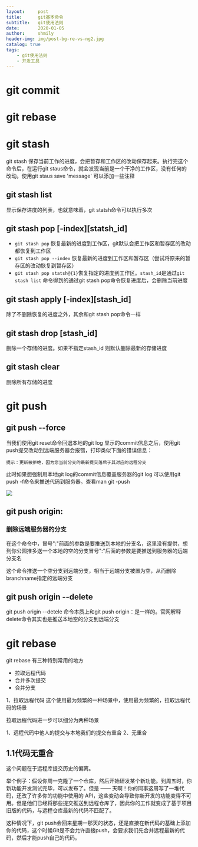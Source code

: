 ```yaml
---
layout:     post
title:      git基本命令
subtitle:   git使用法则
date:       2020-01-05
author:     shmily
header-img: img/post-bg-re-vs-ng2.jpg
catalog: true
tags:
    - git使用法则
    - 开发工具
---
```

# git commit




# git rebase



# git stash
git stash 保存当前工作的进度，会把暂存和工作区的改动保存起来。执行完这个命令后，在运行git staus命令，就会发现当前是一个干净的工作区，没有任何的改动。使用git staus save 'message' 可以添加一些注释

## git stash list
显示保存进度的列表，也就意味着，git statsh命令可以执行多次
## git stash pop [-index][statsh_id]

* ```git stash pop``` 恢复最新的进度到工作区，git默认会把工作区和暂存区的改动都恢复到工作区
* ```git stash pop --index``` 恢复最新的进度到工作区和暂存区（尝试将原来的暂存区的改动恢复到暂存区）
* ```git stash pop statsh@{1}```恢复指定的进度到工作区。```stash_id```是通过```git stash list``` 命令得到的通过git stash pop命令恢复进度后，会删除当前进度

## git stash apply [-index][stash_id]
除了不删除恢复的进度之外，其余和git stash pop命令一样

## git stash drop [stash_id]
删除一个存储的进度。如果不指定stash_id 则默认删除最新的存储进度

## git stash clear
删除所有存储的进度

# git push 
## git push --force
当我们使用git reset命令回退本地的git log 显示的commit信息之后，使用git push提交改动到远端服务器会报错，打印类似下面的错误信息：

```
提示：更新被拒绝，因为您当前分支的最新提交落后于其对应的远程分支
```

此时如果想强制用本地git log的commit信息覆盖服务器的git log 可以使用git push -f命令来推送代码到服务器。查看man git -push

![](https://tva1.sinaimg.cn/large/006tNbRwly1gav11fnerfj30yc0g446b.jpg)


## git push origin:<branchName>

### 删除远端服务器的分支

在这个命令中，冒号":"前面的参数是要推送到本地的分支名，这里没有提供，想到你公园推多送一个本地的空的分支冒号":"后面的参数是要推送到服务器的远端分支名

这个命令推送一个空分支到远端分支，相当于远端分支被置为空，从而删除branchname指定的远端分支

## git push origin --delete <branchName>

git push origin --detele <branchName> 命令本质上和git push origin：<branchName>是一样的。官网解释delete命令其实也是推送本地空的分支到远端分支




# git rebase 
git rebase 有三种特别常用的地方

* 拉取远程代码
* 合并多次提交
* 合并分支

1、拉取远程代码
这个使用最为频繁的一种场景中，使用最为频繁的，拉取远程代码的场景

拉取远程代码进一步可以细分为两种场景

1、远程代码中他人的提交与本地我们的提交有重合
2、无重合

## 1.1代码无重合
这个问题在于远程库提交历史的偏离。

举个例子：假设你周一克隆了一个仓库，然后开始研发某个新功能。到周五时，你新功能开发测试完毕，可以发布了。但是 —— 天啊！你的同事这周写了一堆代码，还改了许多你的功能中使用的 API，这些变动会导致你新开发的功能变得不可用。但是他们已经将那些提交推送到远程仓库了，因此你的工作就变成了基于项目旧版的代码，与远程仓库最新的代码不匹配了。

这种情况下，git push会回来星期一那天的状态，还是直接在新代码的基础上添加你的代码，这个时候Git是不会允许直接push，会要求我们先合并远程最新的代码，然后才能push自己的代码。















